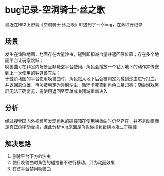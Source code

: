 # bug记录-空洞骑士·丝之歌
最近在NS2上游玩《空洞骑士·丝之歌》时遇到了一个bug，在此进行记录  
## 场景
发生在蚀阶地图，地面存在大量沙虫，碰到即扣减血量并返回原位置；存在多个地面平台让玩家跳跃；    
唤兽曲可在非室内场景且非悬空平台使用，角色会播放一个钻入地下的动作并传送到上一次使用的钟道兽车站；  
于蚀阶地图的平台使用唤兽曲时，角色钻入地下后会被判定为碰到沙虫进行扣血，并返回原位置，再次被判定为碰到沙虫，循环卡死直到角色血量归零；随后游戏黑屏无法正确复苏，需使用返回至菜单或关闭游重新进入  
## 分析
经过搜索国内外视频可发现角色的碰撞箱在使用唤兽曲时仍然存在，并不是动画而是真正的移动变换，据此分析bug原因是角色碰撞箱错误地发生了碰撞
## 解决思路
1. 删除平台下方的沙虫
2. 使用唤兽曲时角色的碰撞箱不进行移动，只为动画效果
3. 在该平台禁用唤兽曲